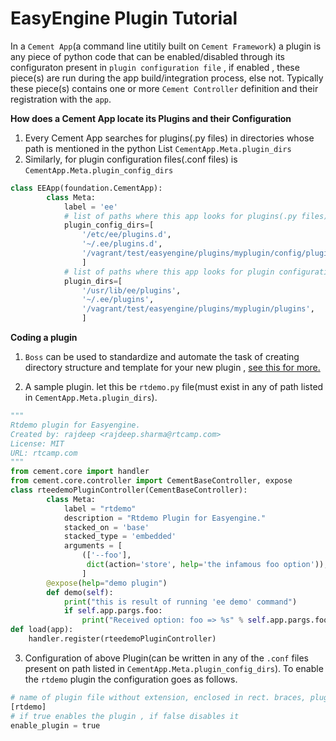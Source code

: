 
# EasyEngine Plugin Tutorial

In a `Cement App`(a command line utitily built on `Cement Framework`) a plugin is any piece of python code that can be enabled/disabled  through its configuraton present in `plugin configuration file` , if enabled , these piece(s) are run during the app build/integration process, else not. Typically these piece(s) contains one or more `Cement Controller` definition and their registration with the `app`.


**How does a Cement App locate its Plugins and their Configuration**

 1. Every Cement App searches for plugins(.py files) in directories whose path is mentioned in the python List `CementApp.Meta.plugin_dirs`
 2. Similarly, for  plugin configuration files(.conf files)  is `CementApp.Meta.plugin_config_dirs`
```python
class EEApp(foundation.CementApp):
        class Meta:
            label = 'ee'
            # list of paths where this app looks for plugins(.py files)
            plugin_config_dirs=[
                '/etc/ee/plugins.d',
                '~/.ee/plugins.d',
                '/vagrant/test/easyengine/plugins/myplugin/config/plugins.d',
                ]
            # list of paths where this app looks for plugin configuration files(.conf files)
            plugin_dirs=[
                '/usr/lib/ee/plugins',
                '~/.ee/plugins',
                '/vagrant/test/easyengine/plugins/myplugin/plugins',
                ]
```


**Coding a plugin**



 1. `Boss` can be used to standardize and automate the task of creating directory structure and template for your new plugin , [see this for more.](http://docs.rtcamp.com/easyengine/dev/plugins/)

 2. A sample plugin. let this be `rtdemo.py` file(must exist in any of path listed in `CementApp.Meta.plugin_dirs`).
  ```python
  """
  Rtdemo plugin for Easyengine.
  Created by: rajdeep <rajdeep.sharma@rtcamp.com>
  License: MIT
  URL: rtcamp.com
  """
  from cement.core import handler
  from cement.core.controller import CementBaseController, expose
  class rteedemoPluginController(CementBaseController):
          class Meta:
              label = "rtdemo"
              description = "Rtdemo Plugin for Easyengine."
              stacked_on = 'base'
              stacked_type = 'embedded'
              arguments = [
                  (['--foo'],
                   dict(action='store', help='the infamous foo option')),
                  ]
          @expose(help="demo plugin")
          def demo(self):
              print("this is result of running 'ee demo' command")
              if self.app.pargs.foo:
                  print("Received option: foo => %s" % self.app.pargs.foo)
  def load(app):
      handler.register(rteedemoPluginController)
  ```
 3. Configuration of above Plugin(can be written in any of the `.conf` files present on path listed in     `CementApp.Meta.plugin_config_dirs`). To enable the `rtdemo` plugin the configuration goes as follows.
```python
# name of plugin file without extension, enclosed in rect. braces, plugin's config. follows after it .
[rtdemo]
# if true enables the plugin , if false disables it
enable_plugin = true
```
